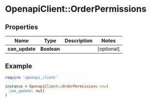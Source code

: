 # OpenapiClient::OrderPermissions

## Properties

| Name | Type | Description | Notes |
| ---- | ---- | ----------- | ----- |
| **can_update** | **Boolean** |  | [optional] |

## Example

```ruby
require 'openapi_client'

instance = OpenapiClient::OrderPermissions.new(
  can_update: null
)
```

